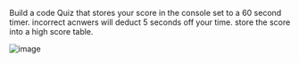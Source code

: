 Build a code Quiz that stores your score in the console set to a 60 second timer.
incorrect acnwers will deduct 5 seconds off your time.
store the score into a high score table.

![image](https://user-images.githubusercontent.com/67080837/88763101-67957800-d127-11ea-91c7-fceefa5a8bbd.png)




